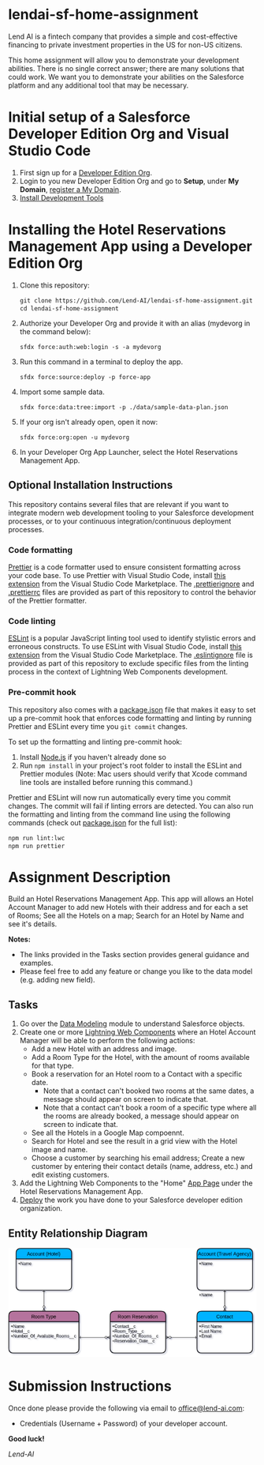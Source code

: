 # lendai-sf-home-assignment

Lend AI is a fintech company that provides a simple and cost-effective financing to private investment properties in the US for non-US citizens.

This home assignment will allow you to demonstrate your development abilities. There is no single correct answer; there are many solutions that could work. We want you to demonstrate your abilities on the Salesforce platform and any additional tool that may be necessary. 

# Initial setup of a Salesforce Developer Edition Org and Visual Studio Code

1. First sign up for a [Developer Edition Org](https://developer.salesforce.com/signup).
2. Login to you new Developer Edition Org and go to **Setup**, under **My Domain**, [register a My Domain](https://help.salesforce.com/articleView?id=domain_name_setup.htm&type=5).
3. [Install Development Tools](https://trailhead.salesforce.com/content/learn/projects/set-up-your-lightning-web-components-developer-tools/install-development-tools?trail_id=build-lightning-web-components)

# Installing the Hotel Reservations Management App using a Developer Edition Org

1. Clone this repository:
    ```
    git clone https://github.com/Lend-AI/lendai-sf-home-assignment.git
    cd lendai-sf-home-assignment
    ```
2. Authorize your Developer Org and provide it with an alias (mydevorg in the command below):
    ```
    sfdx force:auth:web:login -s -a mydevorg
    ```
3. Run this command in a terminal to deploy the app.
    ```
    sfdx force:source:deploy -p force-app
    ```
4. Import some sample data.
    ```
    sfdx force:data:tree:import -p ./data/sample-data-plan.json
    ```
5. If your org isn't already open, open it now:
    ```
    sfdx force:org:open -u mydevorg
    ```
6. In your Developer Org App Launcher, select the Hotel Reservations Management App.

## Optional Installation Instructions

This repository contains several files that are relevant if you want to integrate modern web development tooling to your Salesforce development processes, or to your continuous integration/continuous deployment processes.

### Code formatting

[Prettier](https://prettier.io 'https://prettier.io/') is a code formatter used to ensure consistent formatting across your code base. To use Prettier with Visual Studio Code, install [this extension](https://marketplace.visualstudio.com/items?itemName=esbenp.prettier-vscode) from the Visual Studio Code Marketplace. The [.prettierignore](/.prettierignore) and [.prettierrc](/.prettierrc) files are provided as part of this repository to control the behavior of the Prettier formatter.

### Code linting

[ESLint](https://eslint.org/) is a popular JavaScript linting tool used to identify stylistic errors and erroneous constructs. To use ESLint with Visual Studio Code, install [this extension](https://marketplace.visualstudio.com/items?itemName=salesforce.salesforcedx-vscode-lwc) from the Visual Studio Code Marketplace. The [.eslintignore](/.eslintignore) file is provided as part of this repository to exclude specific files from the linting process in the context of Lightning Web Components development.

### Pre-commit hook

This repository also comes with a [package.json](./package.json) file that makes it easy to set up a pre-commit hook that enforces code formatting and linting by running Prettier and ESLint every time you `git commit` changes.

To set up the formatting and linting pre-commit hook:

1. Install [Node.js](https://nodejs.org) if you haven't already done so
2. Run `npm install` in your project's root folder to install the ESLint and Prettier modules (Note: Mac users should verify that Xcode command line tools are installed before running this command.)

Prettier and ESLint will now run automatically every time you commit changes. The commit will fail if linting errors are detected. You can also run the formatting and linting from the command line using the following commands (check out [package.json](./package.json) for the full list):

```
npm run lint:lwc
npm run prettier
```

# Assignment Description

Build an Hotel Reservations Management App. This app will allows an Hotel Account Manager to add new Hotels with their address and for each a set of Rooms; See all the Hotels on a map; Search for an Hotel by Name and see it's details.

**Notes:**
- The links provided in the Tasks section provides general guidance and examples.
- Please feel free to add any feature or change you like to the data model (e.g. adding new field).

## Tasks

1. Go over the [Data Modeling](https://trailhead.salesforce.com/content/learn/modules/data_modeling) module to understand Salesforce objects.
2. Create one or more [Lightning Web Components](https://trailhead.salesforce.com/content/learn/projects/quick-start-lightning-web-components?trailmix_creator_id=ngoldenberg&trailmix_slug=lwc-getting-started) where an Hotel Account Manager will be able to perform the following actions:
    - Add a new Hotel with an address and image.
    - Add a Room Type for the Hotel, with the amount of rooms available for that type.
    - Book a reservation for an Hotel room to a Contact with a specific date.
      - Note that a contact can't booked two rooms at the same dates, a message should appear on screen to indicate that.
      - Note that a contact can't book a room of a specific type where all the rooms are already booked, a message should appear on screen to indicate that.
    - See all the Hotels in a Google Map compoennt.
    - Search for Hotel and see the result in a grid view with the Hotel image and name. 
    - Choose a customer by searching his email address; Create a new customer by entering their contact details (name, address, etc.) and edit existing customers.
3. Add the Lightning Web Components to the "Home" [App Page](https://trailhead.salesforce.com/content/learn/modules/lightning_app_builder/lightning_app_builder_apphome) under the Hotel Reservations Management App.
4. [Deploy](https://trailhead.salesforce.com/content/learn/projects/quick-start-lightning-web-components/create-a-hello-world-lightning-web-component?trailmix_creator_id=ngoldenberg&trailmix_slug=lwc-getting-started#-----------deploy-to-your-trailhead-playground--) the work you have done to your Salesforce developer edition organization.

## Entity Relationship Diagram

![alt text](common/images/Hotel%20Reservation%20ERD.png "ERD")


# Submission Instructions

Once done please provide the following via email to office@lend-ai.com:
- Credentials (Username + Password) of your developer account.

**Good luck!**

*Lend-AI*